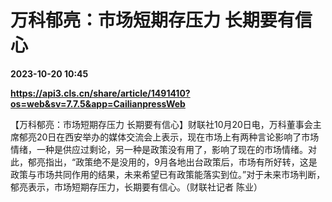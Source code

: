 # 万科郁亮：市场短期存压力 长期要有信心

**2023-10-20 10:45**

**https://api3.cls.cn/share/article/1491410?os=web&sv=7.7.5&app=CailianpressWeb**

【万科郁亮：市场短期存压力 长期要有信心】财联社10月20日电，万科董事会主席郁亮20日在西安举办的媒体交流会上表示，现在市场上有两种言论影响了市场情绪，一种是供应过剩论，另一种是政策没有用了，影响了现在的市场情绪。对此，郁亮指出，“政策绝不是没用的，9月各地出台政策后，市场有所好转，这是政策与市场共同作用的结果，未来希望已有政策能落实到位。”对于未来市场判断，郁亮表示，市场短期存压力，长期要有信心。（财联社记者 陈业）